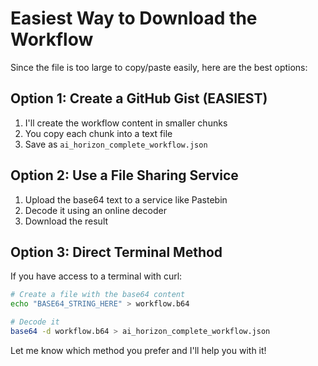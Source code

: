 # Easiest Way to Download the Workflow

Since the file is too large to copy/paste easily, here are the best options:

## Option 1: Create a GitHub Gist (EASIEST)
1. I'll create the workflow content in smaller chunks
2. You copy each chunk into a text file
3. Save as `ai_horizon_complete_workflow.json`

## Option 2: Use a File Sharing Service
1. Upload the base64 text to a service like Pastebin
2. Decode it using an online decoder
3. Download the result

## Option 3: Direct Terminal Method
If you have access to a terminal with curl:
```bash
# Create a file with the base64 content
echo "BASE64_STRING_HERE" > workflow.b64

# Decode it
base64 -d workflow.b64 > ai_horizon_complete_workflow.json
```

Let me know which method you prefer and I'll help you with it!